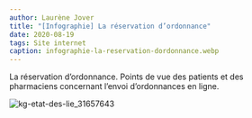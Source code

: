 ```yaml
---
author: Laurène Jover
title: "[Infographie] La réservation d’ordonnance"
date: 2020-08-19
tags: Site internet
caption: infographie-la-reservation-dordonnance.webp
---
```


La réservation d’ordonnance. Points de vue des patients et des pharmaciens concernant l’envoi d’ordonnances en ligne.

![kg-etat-des-lie_31657643](/2020-08-19_infographie-la-reservation-dordonnance/kg-etat-des-lie_31657643.png)
